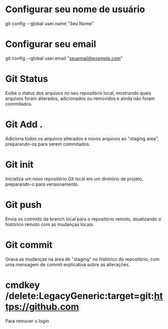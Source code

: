 # Configurar seu nome de usuário
git config --global user.name "Seu Nome"

# Configurar seu email
git config --global user.email "seuemail@example.com"

# Git Status
Exibe o status dos arquivos no seu repositório local, mostrando quais arquivos foram alterados, adicionados ou removidos e ainda não foram commitados.

# Git Add .
Adiciona todos os arquivos alterados e novos arquivos ao "staging area", preparando-os para serem commitados.

# Git init
Inicializa um novo repositório Git local em um diretório de projeto, preparando-o para versionamento.

# Git push
Envia os commits da branch local para o repositório remoto, atualizando o histórico remoto com as mudanças locais.

# Git commit
Grava as mudanças na área de "staging" no histórico do repositório, com uma mensagem de commit explicativa sobre as alterações.

# cmdkey /delete:LegacyGeneric:target=git:https://github.com
Para remover o login


